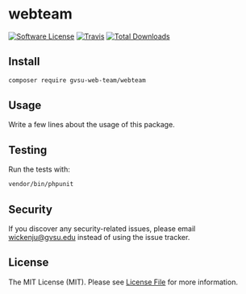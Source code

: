 # webteam

[![Software License](https://img.shields.io/badge/license-MIT-brightgreen.svg?style=flat-square)](LICENSE.md)
[![Travis](https://img.shields.io/travis/gvsu-web-team/webteam.svg?style=flat-square)]()
[![Total Downloads](https://img.shields.io/packagist/dt/gvsu-web-team/webteam.svg?style=flat-square)](https://packagist.org/packages/gvsu-web-team/webteam)


## Install

```bash
composer require gvsu-web-team/webteam
```


## Usage

Write a few lines about the usage of this package.


## Testing

Run the tests with:

```bash
vendor/bin/phpunit
```

## Security

If you discover any security-related issues, please email wickenju@gvsu.edu instead of using the issue tracker.


## License

The MIT License (MIT). Please see [License File](/LICENSE.md) for more information.